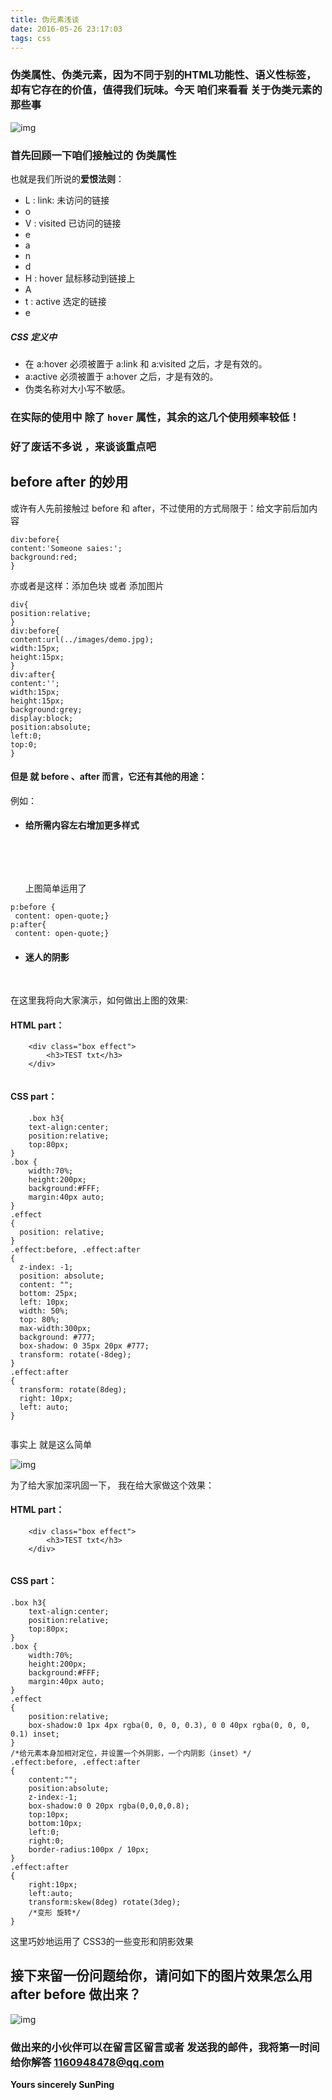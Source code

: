 ```yaml
---
title: 伪元素浅谈
date: 2016-05-26 23:17:03
tags: css
---
```


### 伪类属性、伪类元素，因为不同于别的HTML功能性、语义性标签，却有它存在的价值，值得我们玩味。今天 咱们来看看 关于伪类元素的那些事

![img](http://7xjdah.com1.z0.glb.clouddn.com/pic2016051112.jpg)

<!--more-->

### 首先回顾一下咱们接触过的 伪类属性

也就是我们所说的**爱恨法则**：

- L : link: 未访问的链接
- o
- V : visited 已访问的链接
- e
- a
- n
- d
- H : hover 鼠标移动到链接上
- A
- t : active 选定的链接
- e

##### CSS 定义中

- 在 a:hover 必须被置于 a:link 和 a:visited 之后，才是有效的。
- a:active 必须被置于 a:hover 之后，才是有效的。
- 伪类名称对大小写不敏感。

### 在实际的使用中 除了 `hover` 属性，其余的这几个使用频率较低！

### 好了废话不多说 ，来谈谈重点吧

## before after 的妙用

或许有人先前接触过 before 和 after，不过使用的方式局限于：给文字前后加内容

```
div:before{
content:'Someone saies:';
background:red;
}

```

亦或者是这样：添加色块 或者 添加图片

```
div{
position:relative;
}
div:before{
content:url(../images/demo.jpg);
width:15px;
height:15px;
}
div:after{
content:'';
width:15px;
height:15px;
background:grey;
display:block;
position:absolute;
left:0;
top:0;
}

```

#### 但是 就 before 、after 而言，它还有其他的用途：

例如：

- #### 给所需内容左右增加更多样式

  ​

  ​

  上图简单运用了

```
p:before {
 content: open-quote;}
p:after{
 content: open-quote;}

```

- #### 迷人的阴影

  ​

在这里我将向大家演示，如何做出上图的效果:

#### HTML part：

```
    <div class="box effect">
        <h3>TEST txt</h3>
    </div>


```

#### CSS part：

```
    .box h3{
    text-align:center;
    position:relative;
    top:80px;
}
.box {
    width:70%;
    height:200px;
    background:#FFF;
    margin:40px auto;
}
.effect
{
  position: relative;
}
.effect:before, .effect:after
{
  z-index: -1;
  position: absolute;
  content: "";
  bottom: 25px;
  left: 10px;
  width: 50%;
  top: 80%;
  max-width:300px;
  background: #777;
  box-shadow: 0 35px 20px #777;
  transform: rotate(-8deg);
}
.effect:after
{
  transform: rotate(8deg);
  right: 10px;
  left: auto;
}


```

事实上 就是这么简单

![img](http://7xjdah.com1.z0.glb.clouddn.com/pic2016051116.png)

为了给大家加深巩固一下，
我在给大家做这个效果：

#### HTML part：

```
    <div class="box effect">
        <h3>TEST txt</h3>
    </div>


```

#### CSS part：

```
.box h3{
    text-align:center;
    position:relative;
    top:80px;
}
.box {
    width:70%;
    height:200px;
    background:#FFF;
    margin:40px auto;
}
.effect
{
    position:relative;
    box-shadow:0 1px 4px rgba(0, 0, 0, 0.3), 0 0 40px rgba(0, 0, 0, 0.1) inset;
}
/*给元素本身加相对定位，并设置一个外阴影，一个内阴影（inset）*/
.effect:before, .effect:after
{
    content:"";
    position:absolute; 
    z-index:-1;
    box-shadow:0 0 20px rgba(0,0,0,0.8);
    top:10px;
    bottom:10px;
    left:0;
    right:0;
    border-radius:100px / 10px;
}
.effect:after
{
    right:10px; 
    left:auto; 
    transform:skew(8deg) rotate(3deg);
    /*变形 旋转*/
}

```

这里巧妙地运用了 CSS3的一些变形和阴影效果

## 接下来留一份问题给你，请问如下的图片效果怎么用 after before 做出来？

![img](http://7xjdah.com1.z0.glb.clouddn.com/pic2016051113.jpg)

### 做出来的小伙伴可以在留言区留言或者 发送我的邮件，我将第一时间给你解答 [1160948478@qq.com](mailto:1160948478@qq.com)

**Yours sincerely SunPing**